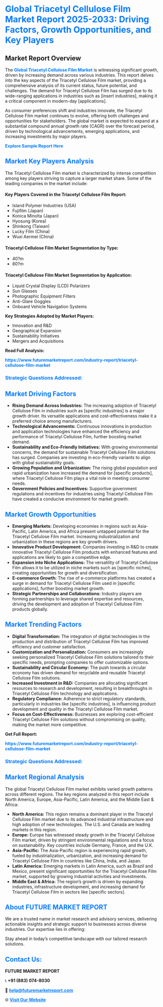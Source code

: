 <h1 style="color: #007BFF;">Global Triacetyl Cellulose Film Market Report 2025-2033: Driving Factors, Growth Opportunities, and Key Players</h1>

<section id="overview">
<h2>Market Report Overview</h2>
<p>The <a href="https://www.futuremarketreport.com/industry-report/triacetyl-cellulose-film-market" style="color: #007BFF; text-decoration: none;"><strong>Global Triacetyl Cellulose Film Market</strong></a> is witnessing significant growth, driven by increasing demand across various industries. This report delves into the key aspects of the Triacetyl Cellulose Film market, providing a comprehensive analysis of its current status, future potential, and challenges. The demand for Triacetyl Cellulose Film has surged due to its wide-ranging applications in industries such as [insert industries], making it a critical component in modern-day [applications].</p>
<p>As consumer preferences shift and industries innovate, the Triacetyl Cellulose Film market continues to evolve, offering both challenges and opportunities for stakeholders. The global market is expected to expand at a substantial compound annual growth rate (CAGR) over the forecast period, driven by technological advancements, emerging applications, and increasing investments by major players.</p>
</section>

<section id="overview">
<p><a href="https://www.futuremarketreport.com/request-sample/reportId=85166" style="color: #007BFF; text-decoration: none;"><strong>Explore Sample Report Here</strong></a></p>
</section>

<section id="key-players">
<h2 style="color: #007BFF;">Market Key Players Analysis</h2>
<p>The Triacetyl Cellulose Film market is characterized by intense competition among key players striving to capture a larger market share. Some of the leading companies in the market include:</p>
<h4>Key Players Covered in the Triacetyl Cellulose Film Report:</h4>
<ul><li>Island Polymer Industries (USA)</li><li>Fujifilm (Japan)</li><li>Konica Minolta (Japan)</li><li>Hyosung (Korea)</li><li>Shinkong (Taiwan)</li><li>Lucky Film (China)</li><li>Wuxi Aermei (China)</li></ul>
<h4>Triacetyl Cellulose Film Market Segmentation by Type:</h4>
<ul><li>40?m</li><li>80?m</li></ul>

<h4>Triacetyl Cellulose Film Market Segmentation by Application:</h4>
<ul><li>Liquid Crystal Display (LCD) Polarizers</li><li>Sun Glasses</li><li>Photographic Equipment Filters</li><li>Anti-Glare Goggles</li><li>Onboard Vehicle Navigation Systems</li></ul>
<p><strong>Key Strategies Adopted by Market Players:</strong></p>
<ul>
<li>Innovation and R&D</li>
<li>Geographical Expansion</li>
<li>Sustainability Initiatives</li>
<li>Mergers and Acquisitions</li>
</ul>
</section>

<section>
<p><strong>Read Full Analysis: </strong></p><a href="https://www.futuremarketreport.com/industry-report/triacetyl-cellulose-film-market" style="color: #007BFF; text-decoration: none;"><strong>https://www.futuremarketreport.com/industry-report/triacetyl-cellulose-film-market</strong></a>
<h3 style="color: #007BFF;">Strategic Questions Addressed:</h3>
</section>

<section id="driving-factors">
<h2 style="color: #007BFF;">Market Driving Factors</h2>
<ul>
<li><strong>Rising Demand Across Industries:</strong> The increasing adoption of Triacetyl Cellulose Film in industries such as [specific industries] is a major growth driver. Its versatile applications and cost-effectiveness make it a preferred choice among manufacturers.</li>
<li><strong>Technological Advancements:</strong> Continuous innovations in production and application technologies have enhanced the efficiency and performance of Triacetyl Cellulose Film, further boosting market demand.</li>
<li><strong>Sustainability and Eco-Friendly Initiatives:</strong> With growing environmental concerns, the demand for sustainable Triacetyl Cellulose Film solutions has surged. Companies are investing in eco-friendly variants to align with global sustainability goals.</li>
<li><strong>Growing Population and Urbanization:</strong> The rising global population and rapid urbanization have increased the demand for [specific products], where Triacetyl Cellulose Film plays a vital role in meeting consumer needs.</li>
<li><strong>Government Policies and Incentives:</strong> Supportive government regulations and incentives for industries using Triacetyl Cellulose Film have created a conducive environment for market growth.</li>
</ul>
</section>

<section id="growth-opportunities">
<h2 style="color: #007BFF;">Market Growth Opportunities</h2>
<ul>
<li><strong>Emerging Markets:</strong> Developing economies in regions such as Asia-Pacific, Latin America, and Africa present untapped potential for the Triacetyl Cellulose Film market. Increasing industrialization and urbanization in these regions are key growth drivers.</li>
<li><strong>Innovative Product Development:</strong> Companies investing in R&D to create innovative Triacetyl Cellulose Film products with enhanced features and applications are likely to gain a competitive edge.</li>
<li><strong>Expansion into Niche Applications:</strong> The versatility of Triacetyl Cellulose Film allows it to be utilized in niche markets such as [specific niches], creating opportunities for growth and diversification.</li>
<li><strong>E-commerce Growth:</strong> The rise of e-commerce platforms has created a surge in demand for Triacetyl Cellulose Film used in [specific applications], further boosting market growth.</li>
<li><strong>Strategic Partnerships and Collaborations:</strong> Industry players are forming partnerships to leverage shared expertise and resources, driving the development and adoption of Triacetyl Cellulose Film products globally.</li>
</ul>
</section>

<section id="trending-factors">
<h2 style="color: #007BFF;">Market Trending Factors</h2>
<ul>
<li><strong>Digital Transformation:</strong> The integration of digital technologies in the production and distribution of Triacetyl Cellulose Film has improved efficiency and customer satisfaction.</li>
<li><strong>Customization and Personalization:</strong> Consumers are increasingly seeking personalized Triacetyl Cellulose Film solutions tailored to their specific needs, prompting companies to offer customizable options.</li>
<li><strong>Sustainability and Circular Economy:</strong> The push towards a circular economy has driven demand for recyclable and reusable Triacetyl Cellulose Film solutions.</li>
<li><strong>Increased Investment in R&D:</strong> Companies are allocating significant resources to research and development, resulting in breakthroughs in Triacetyl Cellulose Film technology and applications.</li>
<li><strong>Regulatory Compliance:</strong> Adherence to strict regulatory standards, particularly in industries like [specific industries], is influencing product development and quality in the Triacetyl Cellulose Film market.</li>
<li><strong>Focus on Cost-Effectiveness:</strong> Businesses are exploring cost-efficient Triacetyl Cellulose Film solutions without compromising on quality, making the market more competitive.</li>
</ul>
</section>

<section>
<p><strong>Get Full Report: </strong></p><a href="https://www.futuremarketreport.com/industry-report/triacetyl-cellulose-film-market" style="color: #007BFF; text-decoration: none;"><strong>https://www.futuremarketreport.com/industry-report/triacetyl-cellulose-film-market</strong></a>
<h3 style="color: #007BFF;">Strategic Questions Addressed:</h3>
</section>


<section id="regional-analysis">
<h2 style="color: #007BFF;">Market Regional Analysis</h2>
<p>The global Triacetyl Cellulose Film market exhibits varied growth patterns across different regions. The key regions analyzed in this report include North America, Europe, Asia-Pacific, Latin America, and the Middle East & Africa:</p>
<ul>
<li><strong>North America:</strong> This region remains a dominant player in the Triacetyl Cellulose Film market due to its advanced industrial infrastructure and high adoption of new technologies. The U.S. and Canada are leading markets in this region.</li>
<li><strong>Europe:</strong> Europe has witnessed steady growth in the Triacetyl Cellulose Film market, driven by stringent environmental regulations and a focus on sustainability. Key countries include Germany, France, and the U.K.</li>
<li><strong>Asia-Pacific:</strong> The Asia-Pacific region is experiencing rapid growth, fueled by industrialization, urbanization, and increasing demand for Triacetyl Cellulose Film in countries like China, India, and Japan.</li>
<li><strong>Latin America:</strong> Emerging markets in Latin America, such as Brazil and Mexico, present significant opportunities for the Triacetyl Cellulose Film market, supported by growing industrial activities and investments.</li>
<li><strong>Middle East & Africa:</strong> The region’s growth is driven by expanding industries, infrastructure development, and increasing demand for Triacetyl Cellulose Film in sectors like [specific sectors].</li>
</ul>
</section>

<footer>
<h2 style="color: #007BFF;">About FUTURE MARKET REPORT</h2>
<p>We are a trusted name in market research and advisory services, delivering actionable insights and strategic support to businesses across diverse industries. Our expertise lies in offering:</p>

<p>Stay ahead in today’s competitive landscape with our tailored research solutions.</p>

<h2 style="color: #007BFF;">Contact Us:</h2>
<p><strong>FUTURE MARKET REPORT</strong></p>
<p>📞 <strong>+91 (883) 074-8030</strong></p>
<p>📧 <strong><a href="mailto:help@futuremarketreport.com" style="color: #007BFF;">help@futuremarketreport.com</a></strong></p>
<p>🌐 <strong><a href="https://www.futuremarketreport.com/" style="color: #007BFF;">Visit Our Website</a></strong></p>
</footer>